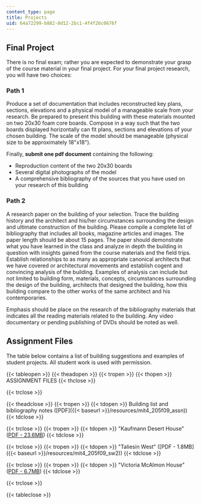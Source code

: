 ```yaml
---
content_type: page
title: Projects
uid: 64a72299-b882-0d12-2bc1-4f4f26c0676f
---
```


Final Project
-------------

There is no final exam; rather you are expected to demonstrate your grasp of the course material in your final project. For your final project research, you will have two choices:

### Path 1

Produce a set of documentation that includes reconstructed key plans, sections, elevations and a physical model of a manageable scale from your research. Be prepared to present this building with these materials mounted on two 20x30 foam core boards. Compose in a way such that the two boards displayed horizontally can fit plans, sections and elevations of your chosen building. The scale of the model should be manageable (physical size to be approximately 18"x18").

Finally, **submit one pdf document** containing the following:

*   Reproduction content of the two 20x30 boards
*   Several digital photographs of the model
*   A comprehensive bibliography of the sources that you have used on your research of this building

### Path 2

A research paper on the building of your selection. Trace the building history and the architect and his/her circumstances surrounding the design and ultimate construction of the building. Please compile a complete list of bibliography that includes all books, magazine articles and images. The paper length should be about 15 pages. The paper should demonstrate what you have learned in the class and analyze in depth the building in question with insights gained from the course materials and the field trips. Establish relationships to as many as appropriate canonical architects that we have covered or architectural movements and establish cogent and convincing analysis of the building. Examples of analysis can include but not limited to building form, materials, concepts, circumstances surrounding the design of the building, architects that designed the building, how this building compare to the other works of the same architect and his contemporaries.

Emphasis should be place on the research of the bibliography materials that indicates all the reading materials related to the building. Any video documentary or pending publishing of DVDs should be noted as well.

Assignment Files
----------------

The table below contains a list of building suggestions and examples of student projects. All student work is used with permission.

{{< tableopen >}}
{{< theadopen >}}
{{< tropen >}}
{{< thopen >}}
ASSIGNMENT FILES
{{< thclose >}}

{{< trclose >}}

{{< theadclose >}}
{{< tropen >}}
{{< tdopen >}}
Building list and bibliography notes ([PDF]({{< baseurl >}}/resources/mit4_205f09_assn))
{{< tdclose >}}

{{< trclose >}}
{{< tropen >}}
{{< tdopen >}}
"Kaufmann Desert House" ([PDF - 23.6MB](/ans7870/4/4.205/f09/projects/sw1.pdf))
{{< tdclose >}}

{{< trclose >}}
{{< tropen >}}
{{< tdopen >}}
"Taliesin West" ([PDF - 1.8MB]({{< baseurl >}}/resources/mit4_205f09_sw2))
{{< tdclose >}}

{{< trclose >}}
{{< tropen >}}
{{< tdopen >}}
"Victoria McAlmon House" ([PDF - 6.7MB](/ans7870/4/4.205/f09/projects/sw3.pdf))
{{< tdclose >}}

{{< trclose >}}

{{< tableclose >}}
